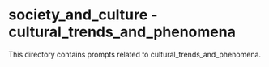 # society_and_culture - cultural_trends_and_phenomena

This directory contains prompts related to cultural_trends_and_phenomena.